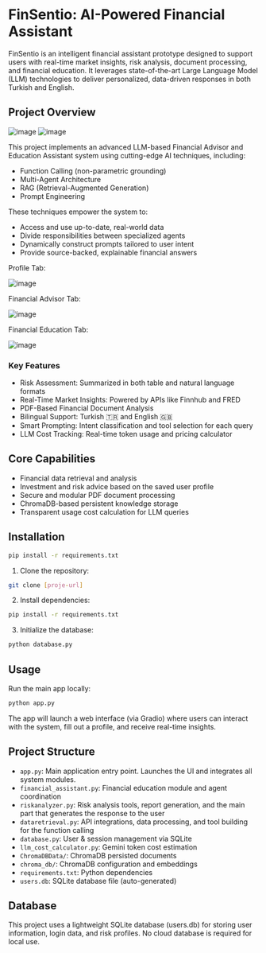# FinSentio: AI-Powered Financial Assistant

FinSentio is an intelligent financial assistant prototype designed to support users with real-time market insights, risk analysis, document processing, and financial education. It leverages state-of-the-art Large Language Model (LLM) technologies to deliver personalized, data-driven responses in both Turkish and English. 

## Project Overview
![image](https://github.com/user-attachments/assets/b01c2965-a6a8-4aa3-a730-15ef0b1231b0)
![image](https://github.com/user-attachments/assets/2c7c159b-7359-46f9-8191-ff78d683dc4d)


This project implements an advanced LLM-based Financial Advisor and Education Assistant system using cutting-edge AI techniques, including:

  - Function Calling (non-parametric grounding)
  - Multi-Agent Architecture
  - RAG (Retrieval-Augmented Generation)
  - Prompt Engineering

These techniques empower the system to:
- Access and use up-to-date, real-world data
- Divide responsibilities between specialized agents
- Dynamically construct prompts tailored to user intent
- Provide source-backed, explainable financial answers

Profile Tab:

![image](https://github.com/user-attachments/assets/27472fd5-00d5-4b0a-9018-ff4f0b7b592c)

Financial Advisor Tab:

![image](https://github.com/user-attachments/assets/2baa99e2-2d7f-48b3-8761-e3a8a072af54)

Financial Education Tab:

![image](https://github.com/user-attachments/assets/4a0fec21-b62a-45ae-8fd0-512209aec50a)


### Key Features
- Risk Assessment: Summarized in both table and natural language formats
- Real-Time Market Insights: Powered by APIs like Finnhub and FRED
- PDF-Based Financial Document Analysis
- Bilingual Support: Turkish 🇹🇷 and English 🇬🇧
- Smart Prompting: Intent classification and tool selection for each query
- LLM Cost Tracking: Real-time token usage and pricing calculator

## Core Capabilities

- Financial data retrieval and analysis
- Investment and risk advice based on the saved user profile
- Secure and modular PDF document processing
- ChromaDB-based persistent knowledge storage
- Transparent usage cost calculation for LLM queries

## Installation


```bash
pip install -r requirements.txt
```


1. Clone the repository:
```bash
git clone [proje-url]
```

2. Install dependencies:
```bash
pip install -r requirements.txt
```

3. Initialize the database:
```bash
python database.py
```

## Usage

Run the main app locally:

```bash
python app.py
```

The app will launch a web interface (via Gradio) where users can interact with the system, fill out a profile, and receive real-time insights.

## Project Structure

- `app.py`:  Main application entry point. Launches the UI and integrates all system modules.
- `financial_assistant.py`: Financial education module and agent coordination
- `riskanalyzer.py`: Risk analysis tools, report generation, and the main part that generates the response to the user
- `dataretrieval.py`: API integrations, data processing, and tool building for the function calling
- `database.py`: User & session management via SQLite
- `llm_cost_calculator.py`: Gemini token cost estimation
- `ChromaDBData/`: ChromaDB persisted documents
- `chroma_db/`: ChromaDB configuration and embeddings
- `requirements.txt`: Python dependencies
-  `users.db`: SQLite database file (auto-generated)

## Database

This project uses a lightweight SQLite database (users.db) for storing user information, login data, and risk profiles. No cloud database is required for local use.
